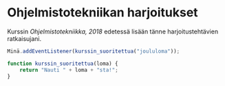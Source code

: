 # Ohjelmistotekniikan harjoitukset

Kurssin *Ohjelmistotekniikka, 2018* edetessä lisään tänne harjoitustehtävien ratkaisujani.

```javascript
Minä.addEventListener(kurssin_suoritettua("joululoma"));

function kurssin_suoritettua(loma) {
    return "Nauti " + loma + "sta!";
}
```